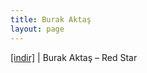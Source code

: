 ```yaml
---
title: Burak Aktaş
layout: page
---
```


<a href="https://cloud.mail.ru/public/cd3f77193c2e/Burak%20Akta%C5%9F%20-%20Red%20Star" target="_blank">[indir]</a> | Burak Aktaş &#8211; Red Star